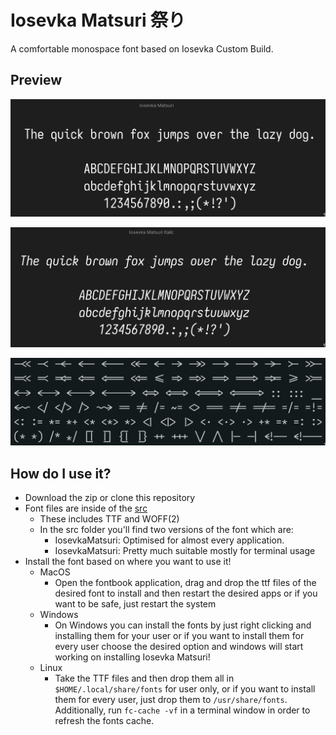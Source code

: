 # Iosevka Matsuri 祭り

A comfortable monospace font based on Iosevka Custom Build.

## Preview

![preview](./assets/preview.png)

![preview-italic](./assets/preview-italic.png)

![ligatures](./assets/ligatures.png)

## How do I use it?

- Download the zip or clone this repository
- Font files are inside of the [src](../src/)
  - These includes TTF and WOFF(2)
  - In the src folder you'll find two versions of the font which are:
    - IosevkaMatsuri: Optimised for almost every application.
    - IosevkaMatsuri: Pretty much suitable mostly for terminal usage
- Install the font based on where you want to use it!
  - MacOS
    - Open the fontbook application, drag and drop the ttf files of the desired font to install
    and then restart the desired apps or if you want to be safe, just restart the system
  - Windows
    - On Windows you can install the fonts by just right clicking and installing
    them for your user or if you want to install them for every user choose the
    desired option and windows will start working on installing Iosevka Matsuri!
  - Linux
    - Take the TTF files and then drop them all in `$HOME/.local/share/fonts` for
    user only, or if you want to install them for every user, just drop them to
    `/usr/share/fonts`. Additionally, run `fc-cache -vf` in a terminal window in
    order to refresh the fonts cache.